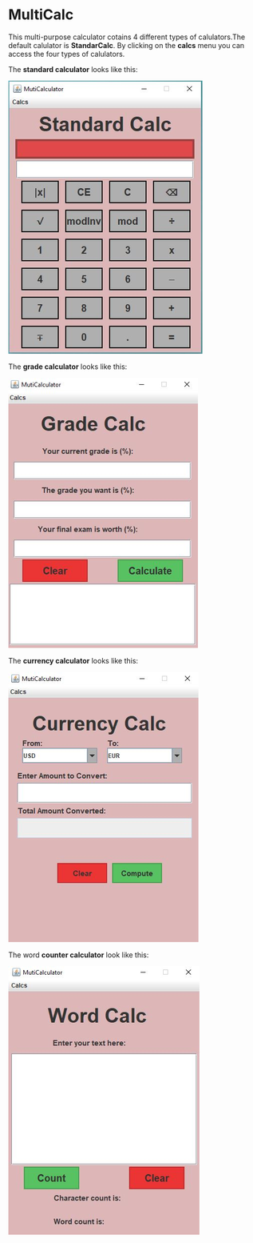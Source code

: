 # MultiCalc

This multi-purpose calculator cotains 4 different types of calulators.The default calulator is **StandarCalc**. By clicking on the **calcs** menu you can access the four types of calulators. 

The **standard calculator** looks like this:

![](MultiCalc/src/images/StandardPic.JPG)

The **grade calculator** looks like this:

![](MultiCalc/src/images/GradePic.JPG)

The **currency calculator** looks like this:

![](MultiCalc/src/images/CurrencyPic.JPG)

The word **counter calculator** look like this:

![](MultiCalc/src/images/WordPic.JPG)
